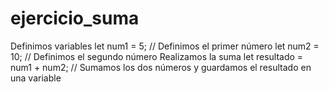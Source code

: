 # ejercicio_suma
Definimos variables
let num1 = 5; // Definimos el primer número
let num2 = 10; // Definimos el segundo número
Realizamos la suma
let resultado = num1 + num2; // Sumamos los dos números y guardamos el resultado en una variable
